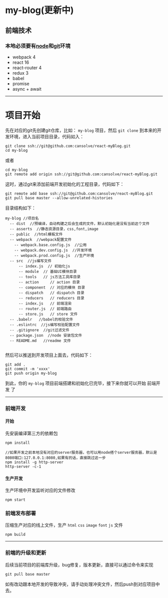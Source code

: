 # my-blog(更新中)
## 前端技术

### 本地必须要有[node](https://nodejs.org/en/download/)和[git](https://git-scm.com/)环境

- webpack 4
- react 16
- react-router 4
- redux 3
- babel
- promise
- async +  await

----------------------------

# 项目开始

先在对应的git先创建git仓库，比如： `my-blog` 项目，然后 `git clone`  到本来的开发环境，进入当前项目目录，代码如入：

```
git clone ssh://git@github.com:cansolve/react-myBlog.git
cd my-blog
```

或者

```
cd my-blog
git remote add origin ssh://git@github.com:cansolve/react-myBlog.git
```

这时，通过git来添加前端开发初始化的工程目录，代码如下：

```
git remote add base ssh://git@github.com:cansolve/react-myBlog.git
git pull base master --allow-unrelated-histories
```

目录结构如下：

```
my-blog //项目名
  -- dist  //预编译，自动构建之后会生成的文件，默认初始化是没有当前这个文件
  -- asserts  //静态资源目录，css,font,image
  -- public  //html模板文件
  -- webpack  //webpack配置文件
    -- webpack.base.config.js  //公用
    -- webpack.dev.config.js  //开发环境
    -- webpack.prod.config.js  //生产环境
  -- src  //js编写文件
      -- index.js  // 初始化js
      -- module  // 基础UI模块目录
      -- tools   // js方法工具库目录
      -- action     // action 目录
      -- component  // 对应的模块 目录
      -- dispatch   // dispatch 目录
      -- reducers   // reducers 目录
      -- index.js   // 前端渲染
      -- router.js  // 前端路由
      -- store.js   // store 文件 
  -- .babelr   //babel的校验文件
  -- .eslintrc  //js编写校验配置文件
  -- .gitignore  //git过滤文件
  -- package.json  //node 安装包文件
  -- README.md   //readme 文件
 
```

然后可以推送到开发项目上面去，代码如下：

```
git add .
git commit -m 'xxxx'
git push origin my-blog
```

到此，你的 `my-blog` 项目前端搭建和初始化已完毕，接下来你就可以开始 前端开发 了

------------------------------------

### 前端开发

#### 开始
先安装编译第三方的依赖包
```
npm install
```

```
//如果开发之前本地没有对应的server服务器，也可以用node搭个server服务器，默认是8080端口:127.0.0.1:8080,如果有的话，直接跳过这一步
npm install -g http-server
http-server -c-1
```
#### 生产开发
生产环境中开发监听对应的文件修改
```
npm start
```

### 前端发布部署

压缩生产对应的线上文件，生产 `html`  `css`  `image`  `font`  `js`  文件
```
npm build
```

-----------------------------

### 前端的升级和更新

后续当前项目的前端库升级，bug修复，版本更新，直接可以通过命令来实现

```
git pull base master
```

如有改动跟本地开发的导致冲突，请手动处理冲突文件，然后push到对应项目中去。
